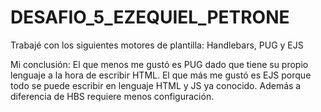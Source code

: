 # DESAFIO_5_EZEQUIEL_PETRONE

Trabajé con los siguientes motores de plantilla: Handlebars, PUG y EJS

Mi conclusión:
El que menos me gustó es PUG dado que tiene su propio lenguaje a la hora de escribir HTML.
El que más me gustó es EJS porque todo se puede escribir en lenguaje HTML y JS ya conocido. 
Además a diferencia de HBS requiere menos configuración.

